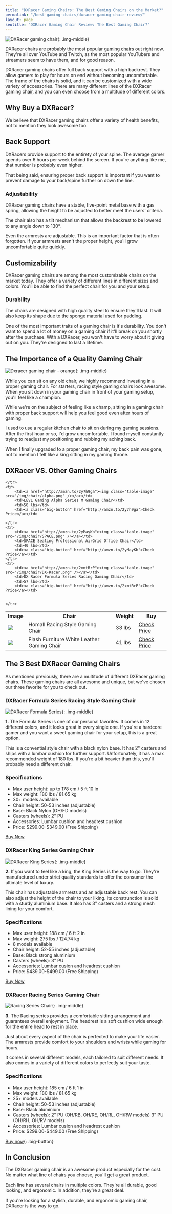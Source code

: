 ```yaml
---
title: "DXRacer Gaming Chairs: The Best Gaming Chairs on the Market?" 
permalink: "/best-gaming-chairs/dxracer-gaming-chair-review/"
layout: page
seotitle: "DXRacer Gaming Chair Review: The Best Gaming Chair?"
---
```

![DXRacer gaming chair](/img/chair/dxracer.jpg){: .img-middle}

DXRacer chairs are probably the most popular [gaming chairs](/best-gaming-chairs/) out right now. They're all over YouTube and Twitch, as the most popular YouTubers and streamers seem to have them, and for good reason. 

DXRacer gaming chairs offer full back support with a high backrest. They allow gamers to play for hours on end without becoming uncomfortable. The frame of the chairs is solid, and it can be customized with a wide variety of accessories. There are many different lines of the DXRacer gaming chair, and you can even choose from a multitude of different colors. 

## Why Buy a DXRacer?

We believe that DXRacer gaming chairs offer a variety of health benefits, not to mention they look awesome too.

<div class="text-box-grey">
<h2> Back Support</h2> 

<p>DXRacers provide support to the entirety of your spine. The average gamer spends over 6 hours per week behind the screen. If you're anything like me, that number is probably even higher. </p>

<p>That being said, ensuring proper back support is important if you want to prevent damage to your back/spine further on down the line. </p>

<h3> Adjustability </h3>

<p>DXRacer gaming chairs have a stable, five-point metal base with a gas spring, allowing the height to be adjusted to better meet the users' criteria. </p> 

<p>The chair also has a tilt mechanism that allows the backrest to be lowered to any angle down to 130°. </p>

<p>Even the armrests are adjustable. This is an important factor that is often forgotten. If your armrests aren't the proper height, you'll grow uncomfortable quite quickly. </p>

<h2> Customizability </h2>

<p>DXRacer gaming chairs are among the most customizable chairs on the market today. They offer a variety of different lines in different sizes and colors. You'll be able to find the perfect chair for you and your setup. </p>

<h3> Durability </h3>

<p>The chairs are designed with high quality steel to ensure they'll last. It will also keep its shape due to the sponge material used for padding. </p>

<p>One of the most important traits of a gaming chair is it's durability. You don't want to spend a lot of money on a gaming chair if it'll break on you shortly after the purchase. With a DXRacer, you won't have to worry about it giving out on you. They're designed to last a lifetime. </p>
</div>

## The Importance of a Quality Gaming Chair 

![Dxracer gaming chair - orange](/img/chair/dxracer2.jpg){: .img-middle}


While you can sit on any old chair, we highly recommend investing in a proper gaming chair. For starters, racing style gaming chairs look awesome. When you sit down in your gaming chair in front of your gaming setup, you'll feel like a champion.

While we're on the subject of feeling like a champ, sitting in a gaming chair with proper back support will help you feel good even after hours of gaming. 

I used to use a regular kitchen chair to sit on during my gaming sessions. After the first hour or so, I'd grow uncomfortable. I found myself constantly trying to readjust my positioning and rubbing my aching back. 

When I finally upgraded to a proper gaming chair, my back pain was gone, not to mention I felt like a king sitting in my gaming throne.

## DXRacer VS. Other Gaming Chairs

<table class="basic-table" align="center">
	<tr>
		<th>Image</th>
		<th>Chair</th>
		<th>Weight</th>
		<th>Buy</th>
	</tr>
	<tr>
		<td><a href="http://amzn.to/2y7yaHd"><img class="table-image" src="/img/chair/racing.png" /></a></td>
		<td>Homall Racing Style Gaming Chair</td>
		<td>33 lbs</td>
		<td><a class="big-button" href="http://amzn.to/2y7yaHd">Check Price</a></td>
	</tr>
	<tr>
		<td><a href="http://amzn.to/2gKBjKz"><img class="table-image" src="/img/chair/flash.png" /></a></td>
		<td>Flash Furniture White Leather Gaming Chair</td>
		<td>41 lbs</td>
		<td><a class="big-button" href="http://amzn.to/2gKBjKz">Check Price</a></td>
		
	</tr>
	<tr>
		<td><a href="http://amzn.to/2y7h9ga"><img class="table-image" src="/img/chair/alpha.png" /></a></td>
		<td>LEVL Gaming Alpha Series M Gaming Chair</td>
		<td>50 lbs</td>
		<td><a class="big-button" href="http://amzn.to/2y7h9ga">Check Price</a></td>
		
	</tr>
	<tr>
		<td><a href="http://amzn.to/2yMayKb"><img class="table-image" src="/img/chair/SPACE.png" /></a></td>
		<td>SPACE Seating Professional AirGrid Office Chair</td>
		<td>40 lbs</td>
		<td><a class="big-button" href="http://amzn.to/2yMayKb">Check Price</a></td>
	</tr>
	<tr>
		<td><a href="http://amzn.to/2xmtRrP"><img class="table-image" src="/img/chair/DX-Racer.png" /></a></td>
		<td>DX Racer Formula Series Racing Gaming Chair</td>
		<td>57 lbs</td>
		<td><a class="big-button" href="http://amzn.to/2xmtRrP">Check Price</a></td>

		
	</tr>
</table>

## The 3 Best DXRacer Gaming Chairs

As mentioned previously, there are a multitude of different DXRacer gaming chairs. These gaming chairs are all awesome and unique, but we've chosen our three favorite for you to check out. 

### DXRacer Formula Series Racing Style Gaming Chair 

![DXRacer Formula Series](/img/chair/formula.jpg){: .img-middle}

**1.** The Formula Series is one of our personal favorites. It comes in 12 different colors, and it looks great in every single one. If you're a hardcore gamer and you want a sweet gaming chair for your setup, this is a great option.

This is a convential style chair with a black nylon base. It has 2" casters and ships with a lumbar cushion for further support. Unfortunately, it has a max recommended weight of 180 lbs. If you're a bit heavier than this, you'll probably need a different chair.

<div class="specs-box">
<h3 class="text-center">Specifications</h3>
<ul>
	<li>Max user height: up to 178 cm / 5 ft 10 in</li>
	<li>Max weight: 180 lbs / 81.65 kg</li>
	<li>30+ models available</li>
	<li>Chair height: 50-53 inches (adjustable)</li>
	<li>Base: Black Nylon (OH/FD models)</li>
	<li>Casters (wheels): 2" PU</li>
	<li>Accessories: Lumbar cushion and headrest cushion</li>
	<li>Price: $299.00-$349.00 (Free Shipping)</li>
</ul>
</div>

<a class="big-button" href="http://amzn.to/2A0N3Qe">Buy Now</a>

### DXRacer King Series Gaming Chair 

![DXRacer King Series](/img/chair/king.jpg){: .img-middle}

**2.** If you want to feel like a king, the King Series is the way to go. They're manufactured under strict quality standards to offer the consumer the ultimate level of luxury. 

This chair has adjustable armrests and an adjustable back rest. You can also adjust the height of the chair to your liking. Its construnction is solid with a sturdy aluminium base. It also has 3" casters and a strong mesh lining for your comfort. 

<div class="specs-box">
<h3 class="text-center">Specifications</h3>
<ul>
	<li>Max user height: 188 cm / 6 ft 2 in</li>
	<li>Max weight: 275 lbs / 124.74 kg</li>
	<li>8 models available</li>
	<li>Chair height: 52-55 inches (adjustable)</li>
	<li>Base: Black strong aluminium</li>
	<li>Casters (wheels): 3" PU</li>
	<li>Accessories: Lumbar cusion and headrest cushion</li>
	<li>Price: $439.00-$499.00 (Free Shipping)</li>
</ul>
</div>

<a class="big-button" href="http://amzn.to/2zxT3AI">Buy Now</a>

### DXRacer Racing Series Gaming Chair

![Racing Series Chair](/img/chair/racing.jpg){: .img-middle}

**3.** The Racing series provides a comfortable sitting arrangement and guarantees overall enjoyment. The headrest is a soft cushion wide enough for the entire head to rest in place.

Just about every aspect of the chair is perfected to make your life easier. The armrests provide comfort to your shoulders and wrists while gaming for hours. 

It comes in several different models, each tailored to suit different needs. It also comes in a variety of different colors to perfectly suit your taste. 

<div class="specs-box">
<h3 class="text-center">Specifications</h3>
<ul>
	<li>Max user height: 185 cm / 6 ft 1 in</li>
	<li>Max weight: 180 lbs / 81.65 kg</li>
	<li>25+ models available</li>
	<li>Chair height: 50-53 inches (adjustable)</li>
	<li>Base: Black aluminium</li>
	<li>Casters (wheels): 2" PU (OH/RB, OH/RE, OH/RL, OH/RW models) 3" PU (OH/RH, OH/RV models)</li>
	<li>Accessories: Lumbar cusion and headrest cushion</li>
	<li>Price: $299.00-$449.00 (Free Shipping)</li>
</ul>
</div>

[Buy now](http://amzn.to/2zkqB1r){: .big-button}

## In Conclusion

The DXRacer gaming chair is an awesome product especially for the cost. No matter what line of chairs you choose, you'll get a great product. 

Each line has several chairs in multiple colors. They're all durable, good looking, and ergonomic. In addition, they're a great deal. 

If you're looking for a stylish, durable, and ergonomic gaming chair, DXRacer is the way to go. 